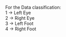 For the Data classification:  
1 -> Left Eye  
2 -> Right Eye  
3 -> Left Foot  
4 -> Right Foot  

